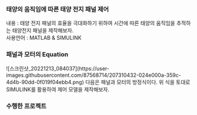 <h3>태양의 움직임에 따른 태양 전지 패널 제어</h3>
내용 : 태양 전지 패널의 효율을 극대화하기 위하여 시간에 따른 태양의 움직임을 추적하는 태양전지 패널을 제작해보자.<br/>
사용언어 : MATLAB & SIMULINK

<h3>패널과 모터의 Equation</h3> 
![스크린샷_20221213_084037](https://user-images.githubusercontent.com/87568714/207310432-024e000a-359c-4d4b-90dd-0f019f04ebb4.png)
다음은 패널과 모터의 방정식이다. 위 식을 토대로 SIMULINK를 활용하여 제어 모델을 제작해보자.

<h3>수행한 프로젝트</h3>
